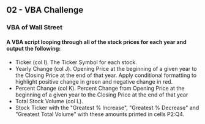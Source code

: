 ## 02 - VBA Challenge

### VBA of Wall Street
#### A VBA script looping through all of the stock prices for each year and output the following:

* Ticker (col I). The Ticker Symbol for each stock.
* Yearly Change (col J). Opening Price at the beginning of a given year to the Closing Price at the end of that year. Apply conditional formatting to highlight positive change in green and negative change in red.
* Percent Change (col K). Percent Change from Opening Price at the beginning of a given year to the Closing Price at the end of that year
* Total Stock Volume (col L).
* Stock Ticker with the "Greatest % Increase", "Greatest % Decrease" and "Greatest Total Volume" with these amounts printed in cells P2:Q4.